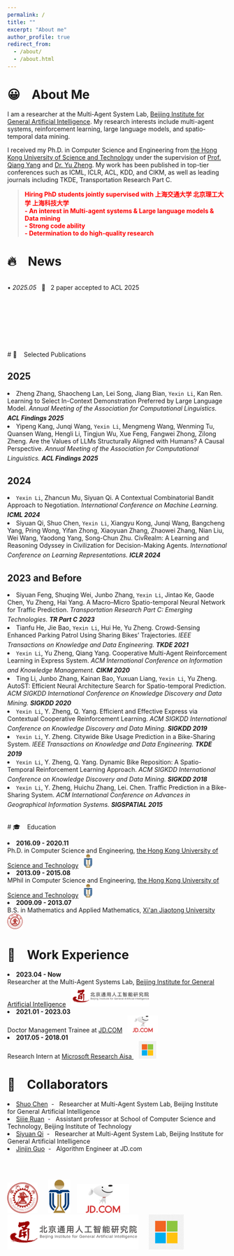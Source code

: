 ```yaml
---
permalink: /
title: ""
excerpt: "About me"
author_profile: true
redirect_from: 
  - /about/
  - /about.html
---
```


# 😀 &nbsp;&nbsp; About Me
I am a researcher at the Multi-Agent System Lab, <a href="https://www.bigai.ai/">Beijing Institute for General Artificial Intelligence</a>. My research interests include multi-agent systems, reinforcement learning, large language models, and spatio-temporal data mining.

I received my Ph.D. in Computer Science and Engineering from <a href="https://hkust.edu.hk/">the Hong Kong University of Science and Technology</a> under the supervision of <a href="https://www.polyu.edu.hk/dsai/docdrive/personal/yangqiang.html">Prof. Qiang Yang</a>
and <a href="http://urban-computing.com/yuzheng">Dr. Yu Zheng</a>. My work has been published in top-tier conferences such as ICML, ICLR, ACL, KDD, and CIKM, as well as leading journals including TKDE, Transportation Research Part C.


>  <span style="color: red; font-weight: bold;">**Hiring PhD students jointly supervised with 上海交通大学 北京理工大学 上海科技大学 <br> - An interest in Multi-agent systems & Large language models & Data mining <br> - Strong code ability <br> - Determination to do high-quality research**</span>



# 🔥 &nbsp;&nbsp; News
<div style="height: 150px; overflow-y: scroll;">
  <div styple="padding-left: 1em;">
    <p>• <em>2025.05</em> &nbsp; 🎉 &nbsp; 2 paper accepted to ACL 2025</p>
  </div>
</div>



<br>
# 📝 &nbsp;&nbsp; Selected Publications

## 2025
<ul style="padding-left: 0; margin-left: 0; list-style-position: inside;">
  <li style="padding-left: 0; margin-left: 0;">
    Zheng Zhang, Shaocheng Lan, Lei Song, Jiang Bian, <code>Yexin Li</code>, Kan Ren. Learning to Select In-Context Demonstration Preferred by Large Language Model. <i>Annual Meeting of the Association for Computational Linguistics. <b> ACL Findings 2025 </b></i> &nbsp;&nbsp; <a href="https://arxiv.org/pdf/2505.19966"><i style="font-size: 20px;" class="fa fa-file-pdf"></i></a>
  </li>

  <li style="padding-left: 0; margin-left: 0;">
    Yipeng Kang, Junqi Wang, <code>Yexin Li</code>, Mengmeng Wang, Wenming Tu, Quansen Wang, Hengli Li, Tingjun Wu, Xue Feng, Fangwei Zhong, Zilong Zheng. Are the Values of LLMs Structurally Aligned with Humans? A Causal Perspective. <i>Annual Meeting of the Association for Computational Linguistics. <b> ACL Findings 2025 </b></i> &nbsp;&nbsp; <a href="https://arxiv.org/pdf/2501.00581"><i style="font-size: 20px;" class="fa fa-file-pdf"></i></a>
  </li>
</ul>

## 2024
<ul style="padding-left: 0; margin-left: 0; list-style-position: inside;">
  <li style="padding-left: 0; margin-left: 0;">
    <code>Yexin Li</code>, Zhancun Mu, Siyuan Qi. A Contextual Combinatorial Bandit Approach to Negotiation. <i>International Conference on Machine Learning. <b> ICML 2024 </b></i> &nbsp;&nbsp; <a href="https://arxiv.org/pdf/2407.00567"><i style="font-size: 20px;" class="fa fa-file-pdf"></i></a>
  </li>

  <li style="padding-left: 0; margin-left: 0;">
    Siyuan Qi, Shuo Chen, <code>Yexin Li</code>, Xiangyu Kong, Junqi Wang, Bangcheng Yang, Pring Wong, Yifan Zhong, Xiaoyuan Zhang, Zhaowei Zhang, Nian Liu, Wei Wang, Yaodong Yang, Song-Chun Zhu. CivRealm: A Learning and Reasoning Odyssey in Civilization for Decision-Making Agents. <i>International Conference on Learning Representations. <b> ICLR 2024 </b></i> &nbsp;&nbsp; <a href="https://arxiv.org/pdf/2401.10568"><i style="font-size: 20px;" class="fa fa-file-pdf"></i></a>
  </li>
</ul>

## 2023 and Before
<ul style="padding-left: 0; margin-left: 0; list-style-position: inside;">
  <li style="padding-left: 0; margin-left: 0;">
    Siyuan Feng, Shuqing Wei, Junbo Zhang, <code>Yexin Li</code>, Jintao Ke, Gaode Chen, Yu Zheng, Hai Yang. A Macro–Micro Spatio-temporal Neural Network for Traffic Prediction. <i>Transportation Research Part C: Emerging Technologies. <b> TR Part C 2023 </b></i> &nbsp;&nbsp; <a href="https://www.zhangjunbo.org/pdf/2023_TRC_MMSTNet.pdf"><i style="font-size: 20px;" class="fa fa-file-pdf"></i></a>
  </li>

  <li style="padding-left: 0; margin-left: 0;">
    Tianfu He, Jie Bao, <code>Yexin Li</code>, Hui He, Yu Zheng. Crowd-Sensing Enhanced Parking Patrol Using Sharing Bikes’ Trajectories. <i>IEEE Transactions on Knowledge and Data Engineering. <b> TKDE 2021 </b></i> &nbsp;&nbsp; <a href="http://urban-computing.com/pdf/TKDE_ParingPatrol.pdf"><i style="font-size: 20px;" class="fa fa-file-pdf"></i></a>
  </li>

  <li style="padding-left: 0; margin-left: 0;">
    <code>Yexin Li</code>, Yu Zheng, Qiang Yang. Cooperative Multi-Agent Reinforcement Learning in Express System. <i>ACM International Conference on Information and Knowledge Management. <b> CIKM 2020 </b></i> &nbsp;&nbsp; <a href="http://iris.kangry.net/pdf/cikm_Cooperative_20.pdf"><i style="font-size: 20px;" class="fa fa-file-pdf"></i></a>
  </li>

  <li style="padding-left: 0; margin-left: 0;">
    Ting Li, Junbo Zhang, Kainan Bao, Yuxuan Liang, <code>Yexin Li</code>, Yu Zheng. AutoST: Efficient Neural Architecture Search for Spatio-temporal Prediction. <i>ACM SIGKDD International Conference on Knowledge Discovery and Data Mining. <b> SIGKDD 2020 </b></i> &nbsp;&nbsp; <a href="https://www.zhangjunbo.org/pdf/2020_KDD_AutoST.pdf"><i style="font-size: 20px;" class="fa fa-file-pdf"></i></a>
  </li>

  <li style="padding-left: 0; margin-left: 0;">
    <code>Yexin Li</code>, Y. Zheng, Q. Yang. Efficient and Effective Express via Contextual Cooperative Reinforcement Learning. <i>ACM SIGKDD International Conference on Knowledge Discovery and Data Mining. <b> SIGKDD 2019 </b></i> &nbsp;&nbsp; <a href="http://iris.kangry.net/pdf/yexinKDD2019.pdf"><i style="font-size: 20px;" class="fa fa-file-pdf"></i></a>
  </li>

  <li style="padding-left: 0; margin-left: 0;">
    <code>Yexin Li</code>, Y. Zheng. Citywide Bike Usage Prediction in a Bike-Sharing System. <i>IEEE Transactions on Knowledge and Data Engineering. <b> TKDE 2019 </b></i> &nbsp;&nbsp; <a href="http://urban-computing.com/pdf/TKDE2019LiZheng.pdf"><i style="font-size: 20px;" class="fa fa-file-pdf"></i></a>
  </li>

  <li style="padding-left: 0; margin-left: 0;">
    <code>Yexin Li</code>, Y. Zheng, Q. Yang. Dynamic Bike Reposition: A Spatio-Temporal Reinforcement Learning Approach. <i>ACM SIGKDD International Conference on Knowledge Discovery and Data Mining. <b> SIGKDD 2018 </b></i> &nbsp;&nbsp; <a href="http://urban-computing.com/pdf/KDD2018dynamic-bike-reposition.pdf"><i style="font-size: 20px;" class="fa fa-file-pdf"></i></a>
  </li>

  <li style="padding-left: 0; margin-left: 0;">
    <code>Yexin Li</code>, Y. Zheng, Huichu Zhang, Lei. Chen. Traffic Prediction in a Bike-Sharing System. <i>ACM International Conference on Advances in Geographical Information Systems. <b>SIGSPATIAL 2015 </b></i> &nbsp;&nbsp; <a href="https://www.microsoft.com/en-us/research/wp-content/uploads/2016/02/traffic20prediction20in20a20bike20sharing20system.pdf"><i style="font-size: 20px;" class="fa fa-file-pdf"></i></a>
  </li>
</ul>


<br>
# 🎓 &nbsp;&nbsp; Education
<ul style="padding-left: 0; margin-left: 0; list-style-position: inside;">
  <li style="padding-left: 0; margin-left: 0;">
    <b>2016.09 - 2020.11</b> <br> Ph.D. in Computer Science and Engineering, <a href="https://hkust.edu.hk/">the Hong Kong University of Science and Technology</a> &nbsp; <img class="svg" src="/images/hkust_logo.png" width="20pt"><br>
  </li>
  <li style="padding-left: 0; margin-left: 0;">
    <b>2013.09 - 2015.08</b> <br> MPhil in Computer Science and Engineering, <a href="https://hkust.edu.hk/">the Hong Kong University of Science and Technology</a> &nbsp; <img class="svg" src="/images/hkust_logo.png" width="20pt"><br>
  </li>
  <li style="padding-left: 0; margin-left: 0;">
    <b>2009.09 - 2013.07</b> <br> B.S. in Mathematics and Applied Mathematics, <a href="http://en.xjtu.edu.cn/">Xi'an Jiaotong University</a> &nbsp; <img class="svg" src="/images/XJTU.png" width="35pt"> 
  </li>
</ul>




# 💼 &nbsp;&nbsp; Work Experience
<ul style="padding-left: 0; margin-left: 0; list-style-position: inside;">
  <li style="padding-left: 0; margin-left: 0;">
    <b>2023.04 - Now</b> <br> Researcher at the Multi-Agent Systems Lab, <a href="https://www.bigai.ai/">Beijing Institute for General Artificial Intelligence</a> &nbsp; <img class="svg" src="/images/BIGAI.png" width="180pt"> <br>
  </li>
  <li style="padding-left: 0; margin-left: 0;">
    <b>2021.01 - 2023.03</b> <br> Doctor Management Trainee at <a href="https://www.jd.com">JD.COM</a> &nbsp; <img class="svg" src="/images/JD_COM.png" width="70pt"> <br>
  </li>
  <li style="padding-left: 0; margin-left: 0;">
    <b>2017.05 - 2018.01</b> <br> Research Intern at <a href="https://www.microsoft.com/en-us/research/lab/microsoft-research-asia-zh-cn/">Microsoft Research Aisa </a> &nbsp;&nbsp; <img class="svg" src="/images/MSRA.png" width="40pt">
  </li>
</ul>




# 🤝 &nbsp;&nbsp; Collaborators
<ul style="padding-left: 0; margin-left: 0; list-style-position: inside;">
  <li style="padding-left: 0; margin-left: 0;">
    <a href="https://scholar.google.com/citations?hl=zh-CN&user=xQuRTBQAAAAJ&view_op=list_works&sortby=pubdate">Shuo Chen</a> &nbsp;- &nbsp; Researcher at Multi-Agent System Lab, Beijing Institute for General Artificial Intelligence
  </li>
  <li style="padding-left: 0; margin-left: 0;">
    <a href="https://siyuanqi.github.io/">Sijie Ruan</a> &nbsp;- &nbsp; Assistant professor at School of Computer Science and Technology, Beijing Institute of Technology
  </li>
  <li style="padding-left: 0; margin-left: 0;">
    <a href="https://siyuanqi.github.io/">Siyuan Qi</a> &nbsp;- &nbsp; Researcher at Multi-Agent System Lab, Beijing Institute for General Artificial Intelligence
  </li>
  <li style="padding-left: 0; margin-left: 0;">
    <a href="https://openreview.net/profile?id=~JINJIN_GUO2">Jinjin Guo</a> &nbsp;- &nbsp; Algorithm Engineer at JD.com
  </li>
</ul>
<br><br>



<img class="svg" src="/images/XJTU.png" width="70pt"> &nbsp;&nbsp;&nbsp;&nbsp; <img class="svg" src="/images/hkust_logo.png" width="50pt"> &nbsp;&nbsp; <img class="svg" src="/images/JD_COM.png" width="120pt"> &nbsp;&nbsp; <img class="svg" src="/images/BIGAI.png" width="300pt"> &nbsp;&nbsp;&nbsp;&nbsp; <img class="svg" src="/images/MSRA.png" width="80pt">
